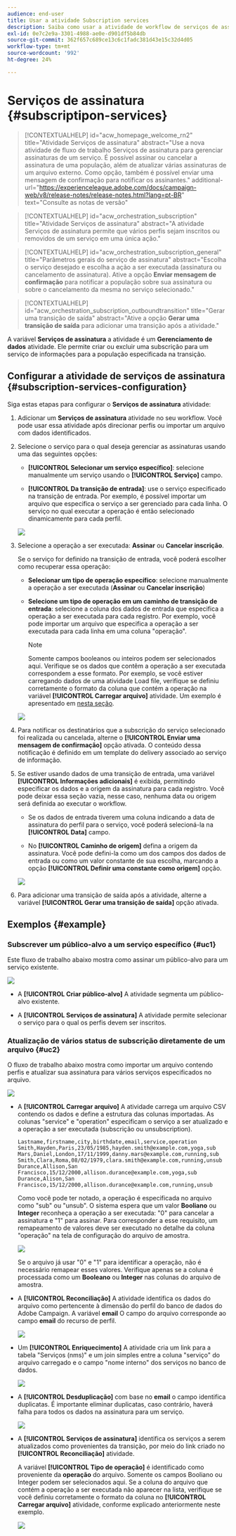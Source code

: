 ```yaml
---
audience: end-user
title: Usar a atividade Subscription services
description: Saiba como usar a atividade de workflow de serviços de assinatura
exl-id: 0e7c2e9a-3301-4988-ae0e-d901df5b84db
source-git-commit: 362f657c689ce13c6c1fadc381d43e15c32d4d05
workflow-type: tm+mt
source-wordcount: '992'
ht-degree: 24%

---
```


# Serviços de assinatura {#subscriptipon-services}


>[!CONTEXTUALHELP]
>id="acw_homepage_welcome_rn2"
>title="Atividade Serviços de assinatura"
>abstract="Use a nova atividade de fluxo de trabalho Serviços de assinatura para gerenciar assinaturas de um serviço. É possível assinar ou cancelar a assinatura de uma população, além de atualizar várias assinaturas de um arquivo externo. Como opção, também é possível enviar uma mensagem de confirmação para notificar os assinantes."
>additional-url="https://experienceleague.adobe.com/docs/campaign-web/v8/release-notes/release-notes.html?lang=pt-BR" text="Consulte as notas de versão"


>[!CONTEXTUALHELP]
>id="acw_orchestration_subscription"
>title="Atividade Serviços de assinatura"
>abstract="A atividade Serviços de assinatura permite que vários perfis sejam inscritos ou removidos de um serviço em uma única ação."

>[!CONTEXTUALHELP]
>id="acw_orchestration_subscription_general"
>title="Parâmetros gerais do serviço de assinatura"
>abstract="Escolha o serviço desejado e escolha a ação a ser executada (assinatura ou cancelamento de assinatura). Ative a opção **Enviar mensagem de confirmação** para notificar a população sobre sua assinatura ou sobre o cancelamento da mesma no serviço selecionado."

>[!CONTEXTUALHELP]
>id="acw_orchestration_subscription_outboundtransition"
>title="Gerar uma transição de saída"
>abstract="Ative a opção **Gerar uma transição de saída** para adicionar uma transição após a atividade."

A variável **Serviços de assinatura** a atividade é um **Gerenciamento de dados** atividade. Ele permite criar ou excluir uma subscrição para um serviço de informações para a população especificada na transição.

## Configurar a atividade de serviços de assinatura {#subscription-services-configuration}

Siga estas etapas para configurar o **Serviços de assinatura** atividade:

1. Adicionar um **Serviços de assinatura** atividade no seu workflow. Você pode usar essa atividade após direcionar perfis ou importar um arquivo com dados identificados.

1. Selecione o serviço para o qual deseja gerenciar as assinaturas usando uma das seguintes opções:

   * **[!UICONTROL Selecionar um serviço específico]**: selecione manualmente um serviço usando o **[!UICONTROL Serviço]** campo.

   * **[!UICONTROL Da transição de entrada]**: use o serviço especificado na transição de entrada. Por exemplo, é possível importar um arquivo que especifica o serviço a ser gerenciado para cada linha. O serviço no qual executar a operação é então selecionado dinamicamente para cada perfil.

   ![](../assets/workflow-subscription-service.png)

1. Selecione a operação a ser executada: **Assinar** ou **Cancelar inscrição**.

   Se o serviço for definido na transição de entrada, você poderá escolher como recuperar essa operação:

   * **Selecionar um tipo de operação específico**: selecione manualmente a operação a ser executada (**Assinar** ou **Cancelar inscrição**)

   * **Selecione um tipo de operação em um caminho de transição de entrada**: selecione a coluna dos dados de entrada que especifica a operação a ser executada para cada registro. Por exemplo, você pode importar um arquivo que especifica a operação a ser executada para cada linha em uma coluna &quot;operação&quot;.

     >[!NOTE]
     >
     >Somente campos booleanos ou inteiros podem ser selecionados aqui. Verifique se os dados que contêm a operação a ser executada correspondem a esse formato. Por exemplo, se você estiver carregando dados de uma atividade Load file, verifique se definiu corretamente o formato da coluna que contém a operação na variável **[!UICONTROL Carregar arquivo]** atividade. Um exemplo é apresentado em [nesta seção](#uc2).

   ![](../assets/workflow-subscription-service-inbound.png)

1. Para notificar os destinatários que a subscrição do serviço selecionado foi realizada ou cancelada, alterne o **[!UICONTROL Enviar uma mensagem de confirmação]** opção ativada. O conteúdo dessa notificação é definido em um template do delivery associado ao serviço de informação.

1. Se estiver usando dados de uma transição de entrada, uma variável **[!UICONTROL Informações adicionais]** é exibida, permitindo especificar os dados e a origem da assinatura para cada registro. Você pode deixar essa seção vazia, nesse caso, nenhuma data ou origem será definida ao executar o workflow.

   * Se os dados de entrada tiverem uma coluna indicando a data de assinatura do perfil para o serviço, você poderá selecioná-la na **[!UICONTROL Data]** campo.

   * No **[!UICONTROL Caminho de origem]** defina a origem da assinatura. Você pode defini-la como um dos campos dos dados de entrada ou como um valor constante de sua escolha, marcando a opção **[!UICONTROL Definir uma constante como origem]** opção.

   ![](../assets/workflow-subscription-service-additional.png)

1. Para adicionar uma transição de saída após a atividade, alterne a variável **[!UICONTROL Gerar uma transição de saída]** opção ativada.

## Exemplos {#example}

### Subscrever um público-alvo a um serviço específico {#uc1}

Este fluxo de trabalho abaixo mostra como assinar um público-alvo para um serviço existente.

![](../assets/workflow-subscription-service-uc1.png)

* A **[!UICONTROL Criar público-alvo]** A atividade segmenta um público-alvo existente.

* A **[!UICONTROL Serviços de assinatura]** A atividade permite selecionar o serviço para o qual os perfis devem ser inscritos.

### Atualização de vários status de subscrição diretamente de um arquivo {#uc2}

O fluxo de trabalho abaixo mostra como importar um arquivo contendo perfis e atualizar sua assinatura para vários serviços especificados no arquivo.

![](../assets/workflow-subscription-service-uc2.png)

* A **[!UICONTROL Carregar arquivo]** A atividade carrega um arquivo CSV contendo os dados e define a estrutura das colunas importadas. As colunas &quot;service&quot; e &quot;operation&quot; especificam o serviço a ser atualizado e a operação a ser executada (subscrição ou unsubscription).

  ```
  Lastname,firstname,city,birthdate,email,service,operation
  Smith,Hayden,Paris,23/05/1985,hayden.smith@example.com,yoga,sub
  Mars,Daniel,London,17/11/1999,danny.mars@example.com,running,sub
  Smith,Clara,Roma,08/02/1979,clara.smith@example.com,running,unsub
  Durance,Allison,San Francisco,15/12/2000,allison.durance@example.com,yoga,sub
  Durance,Alison,San Francisco,15/12/2000,allison.durance@example.com,running,unsub
  ```

  Como você pode ter notado, a operação é especificada no arquivo como &quot;sub&quot; ou &quot;unsub&quot;. O sistema espera que um valor **Booliano** ou **Integer** reconheça a operação a ser executada: &quot;0&quot; para cancelar a assinatura e &quot;1&quot; para assinar. Para corresponder a esse requisito, um remapeamento de valores deve ser executado no detalhe da coluna &quot;operação&quot; na tela de configuração do arquivo de amostra.

  ![](../assets/workflow-subscription-service-uc2-mapping.png)

  Se o arquivo já usar &quot;0&quot; e &quot;1&quot; para identificar a operação, não é necessário remapear esses valores. Verifique apenas se a coluna é processada como um **Booleano** ou **Integer** nas colunas do arquivo de amostra.

* A **[!UICONTROL Reconciliação]** A atividade identifica os dados do arquivo como pertencente à dimensão do perfil do banco de dados do Adobe Campaign. A variável **email** O campo do arquivo corresponde ao campo **email** do recurso de perfil.

  ![](../assets/workflow-subscription-service-uc2-enrichment.png)

* Um **[!UICONTROL Enriquecimento]** A atividade cria um link para a tabela &quot;Serviços (nms)&quot; e um join simples entre a coluna &quot;serviço&quot; do arquivo carregado e o campo &quot;nome interno&quot; dos serviços no banco de dados.

  ![](../assets/workflow-subscription-service-uc2-enrichment.png)

* A **[!UICONTROL Desduplicação]** com base no **email** o campo identifica duplicatas. É importante eliminar duplicatas, caso contrário, haverá falha para todos os dados na assinatura para um serviço.

  ![](../assets/workflow-subscription-service-uc2-dedup.png)

* A **[!UICONTROL Serviços de assinatura]** identifica os serviços a serem atualizados como provenientes da transição, por meio do link criado no **[!UICONTROL Reconciliação]** atividade.

  A variável **[!UICONTROL Tipo de operação]** é identificado como proveniente da **operação** do arquivo. Somente os campos Booliano ou Integer podem ser selecionados aqui. Se a coluna do arquivo que contém a operação a ser executada não aparecer na lista, verifique se você definiu corretamente o formato da coluna no **[!UICONTROL Carregar arquivo]** atividade, conforme explicado anteriormente neste exemplo.

  ![](../assets/workflow-subscription-service-uc2-subscription.png)
